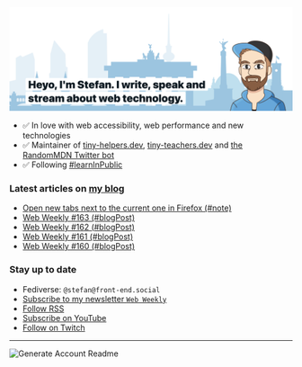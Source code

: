 <img alt="Heyo, I'm Stefan. I write and speak about web technology." src="https://raw.githubusercontent.com/stefanjudis/stefanjudis/main/screenshot.png">

- ✅ In love with web accessibility, web performance and new technologies
- ✅ Maintainer of [tiny-helpers.dev](https://tiny-helpers.dev), [tiny-teachers.dev](https://tiny-teachers.dev/) and [the RandomMDN Twitter bot](https://twitter.com/randomMDN)
- ✅ Following [#learnInPublic](https://www.stefanjudis.com/today-i-learned/)
### Latest articles on [my blog](https://www.stefanjudis.com)

<!-- BLOG-POST-LIST:START -->
- [Open new tabs next to the current one in Firefox &lpar;#note&rpar;](https://www.stefanjudis.com/notes/open-new-tabs-next-to-the-current-one-in-firefox/)
- [Web Weekly #163 &lpar;#blogPost&rpar;](https://www.stefanjudis.com/blog/web-weekly-163/)
- [Web Weekly #162 &lpar;#blogPost&rpar;](https://www.stefanjudis.com/blog/web-weekly-162/)
- [Web Weekly #161 &lpar;#blogPost&rpar;](https://www.stefanjudis.com/blog/web-weekly-161/)
- [Web Weekly #160 &lpar;#blogPost&rpar;](https://www.stefanjudis.com/blog/web-weekly-160/)
<!-- BLOG-POST-LIST:END -->

### Stay up to date

- Fediverse: `@stefan@front-end.social`
- [Subscribe to my newsletter `Web Weekly`](https://webweekly.email/)
- [Follow RSS](https://www.stefanjudis.com/feeds/)
- [Subscribe on YouTube](https://youtube.com/c/stefanjudis)
- [Follow on Twitch](https://www.twitch.tv/stefanjudis)

---

![Generate Account Readme](https://github.com/stefanjudis/stefanjudis/workflows/Generate%20Account%20Readme/badge.svg)
